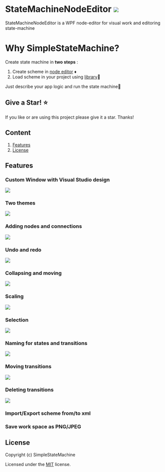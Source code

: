 # StateMachineNodeEditor [![](https://img.shields.io/badge/version-1.0.2-blue)](https://github.com/SimpleStateMachine/SimpleStateMachineNodeEditor/releases)
 StateMachineNodeEditor is a WPF node-editor for visual work and editoring  state-machine
 # Why SimpleStateMachine?
 Create state machine in **two steps** :
1. Create scheme in  [node editor](https://github.com/SimpleStateMachine/SimpleStateMachineNodeEditor) ♦️
2. Load scheme in your project using [library](https://github.com/SimpleStateMachine/SimpleStateMachineLibrary)📑
 
 Just describe your app logic and run the state machine🚀
 ## Give a Star! :star:
If you like or are using this project please give it a star. Thanks!

## Сontent
1. [Features](#Features)
2. [License](#License)

## Features
### Custom Window with Visual Studio design
![](https://github.com/SimpleStateMachine/SimpleStateMachineNodeEditor/blob/gh-pages/img/Custom%20window.jpg)
### Two themes
![](https://github.com/SimpleStateMachine/SimpleStateMachineNodeEditor/blob/gh-pages/img/Themes.jpg)
### Adding nodes and connections
![](https://github.com/SimpleStateMachine/SimpleStateMachineNodeEditor/blob/gh-pages/img/adding.gif)
### Undo and redo
![](https://github.com/SimpleStateMachine/SimpleStateMachineNodeEditor/blob/gh-pages/img/undo%20and%20redo.gif)
### Collapsing and  moving
![](https://github.com/SimpleStateMachine/SimpleStateMachineNodeEditor/blob/gh-pages/img/collapsing%20and%20moving.gif)
### Scaling
![](https://github.com/SimpleStateMachine/SimpleStateMachineNodeEditor/blob/gh-pages/img/Scaling.gif)
### Selection
![](https://github.com/SimpleStateMachine/SimpleStateMachineNodeEditor/blob/gh-pages/img/selection.gif)
### Naming for states and transitions
![](https://github.com/SimpleStateMachine/SimpleStateMachineNodeEditor/blob/gh-pages/img/naming%20for%20states%20and%20transitions.gif)
### Moving transitions
![](https://github.com/SimpleStateMachine/SimpleStateMachineNodeEditor/blob/gh-pages/img/moving%20transitions.gif)
### Deleting transitions
![](https://github.com/SimpleStateMachine/SimpleStateMachineNodeEditor/blob/gh-pages/img/deleting%20transitions.gif)
### Import/Export scheme from/to xml
### Save work space as PNG/JPEG
## License

Copyright (c) SimpleStateMachine

Licensed under the [MIT](LICENSE) license.
